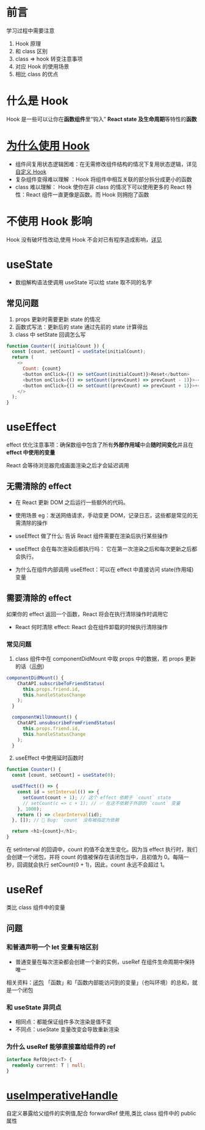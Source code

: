 # 前言

学习过程中需要注意

1. Hook 原理
2. 和 class 区别
3. class => hook 转变注意事项
4. 对应 Hook 的使用场景
5. 相比 class 的优点

# 什么是 Hook

Hook 是一些可以让你在**函数组件**里“钩入” **React state 及生命周期**等特性的**函数**

# [为什么使用 Hook](https://zh-hans.reactjs.org/docs/hooks-intro.html#motivation)

- 组件间复用状态逻辑困难：在无需修改组件结构的情况下复用状态逻辑，详见[自定义 Hook](https://react.docschina.org/docs/hooks-custom.html)
- 复杂组件变得难以理解 ：Hook 将组件中相互关联的部分拆分成更小的函数
- class 难以理解： Hook 使你在非 class 的情况下可以使用更多的 React 特性：React 组件一直更像是函数。而 Hook 则拥抱了函数

# 不使用 Hook 影响

Hook 没有破坏性改动,使用 Hook 不会对已有程序造成影响，[详见](https://react.docschina.org/docs/hooks-intro.html#no-breaking-changes)

# useState

- 数组解构语法使调用 useState 可以给 state 取不同的名字

## 常见问题

1.  props 更新时需要更新 state 的情况
2.  函数式写法：更新后的 state 通过先前的 state 计算得出
3.  class 中 setState 回调怎么写

```js
function Counter({ initialCount }) {
  const [count, setCount] = useState(initialCount);
  return (
    <>
      Count: {count}
      <button onClick={() => setCount(initialCount)}>Reset</button>
      <button onClick={() => setCount((prevCount) => prevCount - 1)}>-</button>
      <button onClick={() => setCount((prevCount) => prevCount + 1)}>+</button>
    </>
  );
}
```

# useEffect

effect 优化注意事项：确保数组中包含了所有**外部作用域**中会**随时间变化**并且在 **effect 中使用的变量**

React 会等待浏览器完成画面渲染之后才会延迟调用

## 无需清除的 effect

- 在 React 更新 DOM 之后运行一些额外的代码。

- 使用场景 eg：发送网络请求，手动变更 DOM，记录日志，这些都是常见的无需清除的操作

- useEffect 做了什么: 告诉 React 组件需要在渲染后执行某些操作

- useEffect 会在每次渲染后都执行吗： 它在第一次渲染之后和每次更新之后都会执行。

- 为什么在组件内部调用 useEffect：可以在 effect 中直接访问 state(作用域) 变量

## 需要清除的 effect

如果你的 effect 返回一个函数，React 将会在执行清除操作时调用它

- React 何时清除 effect: React 会在组件卸载的时候执行清除操作

### 常见问题

1. class 组件中在 componentDidMount 中取 props 中的数据，若 props 更新的话（[示例][why-update-effect]）

```js
componentDidMount() {
    ChatAPI.subscribeToFriendStatus(
      this.props.friend.id,
      this.handleStatusChange
    );
  }

  componentWillUnmount() {
    ChatAPI.unsubscribeFromFriendStatus(
      this.props.friend.id,
      this.handleStatusChange
    );
  }
```

2. useEffect 中使用延时函数时

```js
function Counter() {
  const [count, setCount] = useState(0);

  useEffect(() => {
    const id = setInterval(() => {
      setCount(count + 1); // 这个 effect 依赖于 `count` state
      // setCount(c => c + 1); // ✅ 在这不依赖于外部的 `count` 变量
    }, 1000);
    return () => clearInterval(id);
  }, []); // 🔴 Bug: `count` 没有被指定为依赖

  return <h1>{count}</h1>;
}
```

在 setInterval 的回调中，count 的值不会发生变化。因为当 effect 执行时，我们会创建一个闭包，并将 count 的值被保存在该闭包当中，且初值为 0。每隔一秒，回调就会执行 setCount(0 + 1)，因此，count 永远不会超过 1。

# useRef

类比 class 组件中的变量

<!-- toast reload 栗子 -->

## 问题

### 和普通声明一个 let 变量有啥区别

- 普通变量在每次渲染都会创建一个新的实例，useRef 在组件生命周期中保持唯一

相关资料：[闭包][closure]
「函数」和「函数内部能访问到的变量」（也叫环境）的总和，就是一个闭包

### 和 useState 异同点

- 相同点：都能保证组件多次渲染是值不变
- 不同点：useState 变量改变会导致重新渲染

### 为什么 useRef 能够直接塞给组件的 ref

```ts
interface RefObject<T> {
  readonly current: T | null;
}
```

# [useImperativeHandle][useimperativehandle]

自定义暴露给父组件的实例值,配合 forwardRef 使用,类比 class 组件中的 public 属性

[useimperativehandle]: https://zh-hans.reactjs.org/docs/hooks-reference.html#useimperativehandle
[closure]: https://zhuanlan.zhihu.com/p/22486908
[why-update-effect]: https://zh-hans.reactjs.org/docs/hooks-effect.html#explanation-why-effects-run-on-each-update
